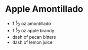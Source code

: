 Apple Amontillado
=================

- 1 <sup>1</sup>⁄<sub>2</sub> oz amontillado
- 1 <sup>1</sup>⁄<sub>2</sub> oz apple brandy
- dash of pecan bitters
- dash of lemon juice


